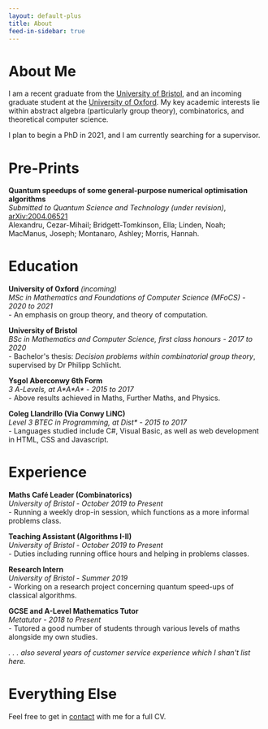 ```yaml
---
layout: default-plus
title: About
feed-in-sidebar: true
---
```


# About Me

I am a recent graduate from the [University of Bristol](bris.ac.uk), and an incoming graduate student at the [University of Oxford](ox.ac.uk). My key academic interests lie within abstract algebra (particularly group theory), combinatorics, and theoretical computer science.

I plan to begin a PhD in 2021, and I am currently searching for a supervisor.  

# Pre-Prints

**Quantum speedups of some general-purpose numerical optimisation algorithms**  
*Submitted to Quantum Science and Technology (under revision)*, [arXiv:2004.06521](https://arxiv.org/abs/2004.06521)   
Alexandru, Cezar-Mihail; Bridgett-Tomkinson, Ella; Linden, Noah; MacManus, Joseph; Montanaro, Ashley; Morris, Hannah.


# Education

**University of Oxford** *(incoming)*  
*MSc in Mathematics and Foundations of Computer Science (MFoCS) - 2020 to 2021*  
\- An emphasis on group theory, and theory of computation.

**University of Bristol**  
*BSc in Mathematics and Computer Science, first class honours - 2017 to 2020*  
\- Bachelor's thesis: *Decision problems within combinatorial group theory*, supervised by Dr Philipp Schlicht.

**Ysgol Aberconwy 6th Form**  
*3 A-Levels, at A\*A\*A\* - 2015 to 2017*  
\- Above results achieved in Maths, Further Maths, and Physics.

**Coleg Llandrillo (Via Conwy LiNC)**  
*Level 3 BTEC in Programming, at Dist\* - 2015 to 2017*  
\- Languages studied include C#, Visual Basic, as well as web development in HTML, CSS and Javascript.

# Experience

**Maths Café Leader (Combinatorics)**  
*University of Bristol - October 2019 to Present*  
\- Running a weekly drop-in session, which functions as a more informal problems class.

**Teaching Assistant (Algorithms I-II)**  
*University of Bristol - October 2019 to Present*  
\- Duties including running office hours and helping in problems classes.

**Research Intern**  
*University of Bristol - Summer 2019*  
\- Working on a research project concerning quantum speed-ups of classical algorithms.

**GCSE and A-Level Mathematics Tutor**  
*Metatutor - 2018 to Present*  
\- Tutored a good number of students through various levels of maths alongside my own studies.

*. . . also several years of customer service experience which I shan't list here.*

# Everything Else

Feel free to get in <a href="/contact.html">contact</a> with me for a full CV.

<!-- # Current Projects

I sometimes do things, like the following:

- **Munny** - A small budgeting program built from the ground up in Java, for my own personal use. View the source code, follow progress and more importantly find a better description [here](https://github.com/jpmacmanus/munny).

- **Smith** - A small Haskell module for calculating the Smith normal-form of an integer matrix.

- **Project Euler** - In my free time I've managed to solve around 30 problems on <a href="https://projecteuler.net/">Project Euler</a>, a collection of problems both mathematical and computational in nature.

- **This website** - This site has been built from the ground up by hand, using <a href="https://jekyllrb.com/">Jekyll</a>, a static site generator, and is constantly evolving as my tastes change.

In the coming Summer (2019), I will be working with a small number of other students on a research project concerning quantum speed-ups of classical algorithms. -->
